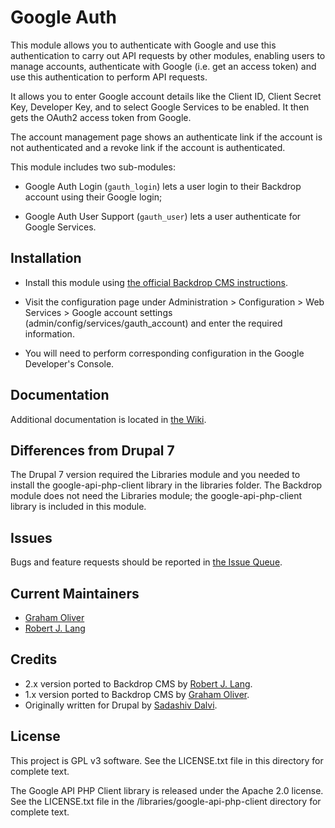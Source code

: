 Google Auth
===========

This  module allows you to authenticate with Google and use this authentication
to carry out API requests by other modules, enabling users to manage
accounts, authenticate with Google (i.e. get an access token) and use this
authentication to perform API requests.

It allows you to enter Google account details like the Client ID, Client Secret
Key, Developer Key, and to select Google Services to be enabled. It then gets
the OAuth2 access token from Google.

The account management page shows an authenticate link if the account is not
authenticated and a revoke link if the account is authenticated.

This module includes two sub-modules:

* Google Auth Login (`gauth_login`) lets a user login to their Backdrop
account using their Google login;

* Google Auth User Support (`gauth_user`) lets a user authenticate for Google
Services.

Installation
------------

- Install this module using [the official Backdrop CMS instructions](  https://backdropcms.org/guide/modules).

- Visit the configuration page under Administration > Configuration > Web
Services > Google account settings (admin/config/services/gauth_account) and
enter the required information.

- You will need to perform corresponding configuration in the Google Developer's
Console.

Documentation
-------------

Additional documentation is located in [the Wiki](https://github.com/backdrop-contrib/gauth/wiki/Documentation).

Differences from Drupal 7
-------------------------

The Drupal 7 version required the Libraries module and you needed to install the
google-api-php-client library in the libraries folder. The Backdrop module does
not need the Libraries module; the google-api-php-client library is included
in this module.

Issues
------

Bugs and feature requests should be reported in [the Issue Queue](https://github.com/backdrop-contrib/gauth/issues).

Current Maintainers
-------------------

- [Graham Oliver](https://github.com/Graham-72/)
- [Robert J. Lang](https://github.com/bugfolder)

Credits
-------

- 2.x version ported to Backdrop CMS by [Robert J. Lang](https://github.com/bugfolder).
- 1.x version ported to Backdrop CMS by [Graham Oliver](https://github.com/Graham-72/).
- Originally written for Drupal by [Sadashiv Dalvi](https://github.com/sadashivdalvi).

License
-------

This project is GPL v3 software.
See the LICENSE.txt file in this directory for complete text.

The Google API PHP Client library is released under the Apache 2.0 license. See
the LICENSE.txt file in the /libraries/google-api-php-client directory for
complete text.
